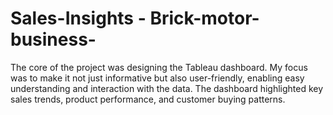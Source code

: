 # Sales-Insights - Brick-motor-business-
The core of the project was designing the Tableau dashboard. My focus was to make it not just informative but also user-friendly, enabling easy understanding and interaction with the data. The dashboard highlighted key sales trends, product performance, and customer buying patterns.
